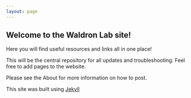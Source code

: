 ```yaml
---
layout: page
---
```


## Welcome to the Waldron Lab site!

Here you will find useful resources and links all in one place!

This will be the central repository for all updates and troubleshooting. 
Feel free to add pages to the website. 

Please see the About for more information on how to post. 

This site was built using [Jekyll](http://jekyllrb.com)

